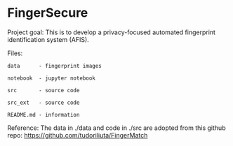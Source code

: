 # FingerSecure

Project goal:
    This is to develop a privacy-focused automated fingerprint identification system (AFIS).


Files:

    data      - fingerprint images

    notebook  - jupyter notebook

    src       - source code 

    src_ext   - source code

    README.md - information



Reference:
    The data in ./data and code in ./src are adopted from this github repo:
    https://github.com/tudoriliuta/FingerMatch


